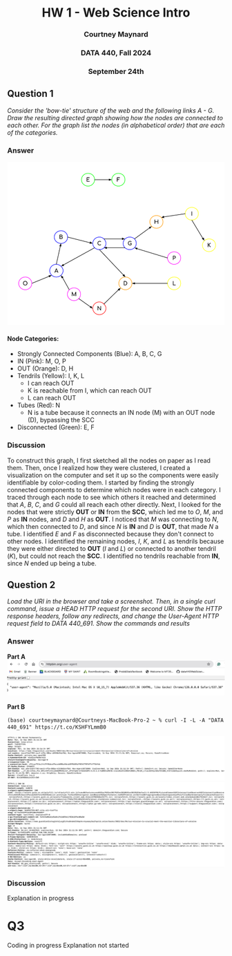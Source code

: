 <h1 align = "center">HW 1 - Web Science Intro</h1>

<h3 align = "center">Courtney Maynard</h3>
<h3 align = "center">DATA 440, Fall 2024</h3>
<h3 align = "center">September 24th</h3>

## Question 1
*Consider the 'bow-tie' structure of the web and the following links A - G. Draw the resulting directed graph showing how the nodes are connected to each other. For the graph list the nodes (in alphabetical order) that are each of the categories.*

### Answer
<img src="q1hw1-directed graph.png">

#### Node Categories:
- Strongly Connected Components (Blue): A, B, C, G
- IN (Pink): M, O, P
- OUT (Orange): D, H
- Tendrils (Yellow): I, K, L
   - I can reach OUT
   - K is reachable from I, which can reach OUT
   - L can reach OUT
- Tubes (Red): N
   - N is a tube because it connects an IN node (M) with an OUT node (D), bypassing the SCC
- Disconnected (Green): E, F
  
### Discussion
To construct this graph, I first sketched all the nodes on paper as I read them. Then, once I realized how they were clustered, I created a visualization on the computer and set it up so the components were easily identifiable by color-coding them. I started by finding the strongly connected components to determine which nodes were in each category. I traced through each node to see which others it reached and determined that *A*, *B*, *C*, and *G* could all reach each other directly. Next, I looked for the nodes that were strictly **OUT** or **IN** from the **SCC**, which led me to *O*, *M*, and *P* as **IN** nodes, and *D* and *H* as **OUT**. I noticed that *M* was connecting to *N*, which then connected to *D*, and since *N* is **IN** and *D* is **OUT**, that made *N* a tube. I identified *E* and *F* as disconnected because they don't connect to other nodes. I identified the remaining nodes, *I*, *K*, and *L* as tendrils because they were either directed to **OUT** (*I* and *L*) or connected to another tendril (*K*), but could not reach the **SCC**. I identified no tendrils reachable from **IN**, since *N* ended up being a tube. 

## Question 2
*Load the URI in the browser and take a screenshot. Then, in a single curl command, issue a HEAD HTTP request for the second URI. Show the HTTP response headers, follow any redirects, and change the User-Agent HTTP request field to DATA 440_691. Show the commands and results*

### Answer
**Part A**
<img src="q2parta.jpeg">

**Part B**
```console
(base) courtneymaynard@Courtneys-MacBook-Pro-2 ~ % curl -I -L -A "DATA 440_691" https://t.co/KSHFYLmmB0
```

<img src="q2partbsegment1.jpeg">
<img src="q2partbsegment2.jpeg">

### Discussion
Explanation in progress

# Q3 
Coding in progress
Explanation not started
